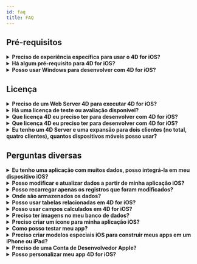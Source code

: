 ```yaml
---
id: faq
title: FAQ
---
```


## Pré-requisitos

<details>
<summary>
    <strong>Preciso de experiência específica para usar o 4D for iOS?</strong>
</summary>

Com 4D for iOS, pode criar facilmente projetos móveis diretamente desde 4D, sem necessidade de experiência prévia na criação de aplicações iOS nativas!

O editor de projetos móveis foi criado para que seja possível usar 4D for iOS sem nenhum conhecimento específico no desenvolvimento de aplicações móveis.

</details>

<details>
<summary>
<strong>Há algum pré-requisito para 4D for iOS?</strong>
</summary>

### Tabela de comparação de versões

| Xcode  | Swift | iOS      | 4D   | MacOS   |
| ------ | ----- | -------- | ---- | ------- |
| 11     | 5.1   | iOS 13.0 | 18   | 10.14.4 |
| 10.2.1 | 5.0   | iOS 12.2 | 17R6 | 10.14.4 |
| 10.2   | 4.2.1 | iOS 12.2 | 17R5 | 10.14.3 |
| 10.1   | 4.2.1 | iOS 12   | 17R4 | 10.13.6 |
| 10.0   | 4.2   | iOS 12   | 17R3 | 10.13.6 |
| 9.4    | 4.1.2 | iOS 11.4 | 17R2 | 10.13.2 |
| 9.3.1  | 4.1   | iOS 11.3 | 17R2 | 10.13.2 |

Caso precise de uma versão antiga de Xcode pode baixá-la aqui: https://developer.apple.com/download/more/

=> Só desenvolvedores registrados podem baixar lançamentos preview através do website Apple Developer.

Veja a lista de pré-requisitos [aqui](prerequisites.html).

</details>

<details>
<summary>
<strong>Posso usar Windows para desenvolver com 4D for iOS?</strong>
</summary>

Não. Deve desenvolver em macOS, pois é preciso Xcode para compilar a aplicação final e executar o Simulador.

</details>

## Licença

<details>
<summary>
<strong>Preciso de um Web Server 4D para executar 4D for iOS?</strong>
</summary>

Não - 4D for iOS está incluído em 4D Server v17 R2 e superior.

</details>

<details>
<summary>
<strong>Há uma licença de teste ou avaliação disponível?</strong>
</summary>

Se já tiver uma licença 4D Developer Pro ou 4D Server para 4D v17 R2 ou posterior, já está incluido o 4D for iOS.

Se ainda não for um 4D Partner, ou não participa no programa 4D Manutenção, você tem que esperar por 4D V18.

</details>

<details>
<summary>
<strong>Que licença 4D eu preciso ter para desenvolver com 4D for iOS?</strong>
</summary>

É preciso ter uma licença 4D Developer Pro v17 R2 (macOS) para desenvolver apps para 4D for iOS.

</details>

<details>
<summary>
<strong>Que licença 4D eu preciso ter para desenvolver com 4D for iOS?</strong>
</summary>

É preciso ter uma licença 4D Server (macOS ou Windows) v17 R2 ou mais nova, para implementar aplicações iOS.

Não é preciso licenças adicionais. Suas aplicações 4D for iOS compartilham as mesmas licenças que as de 4D Remote (cliente).

Clientes podem se conectar em Macs, PCs Windows ou iPhones, desde o número total de usuários simultâneos esteja coberto pela licença 4D Server.

Note que você não pode instalar seu app móvel em mais dispositivos que a quantidade total das licenças remotas (cliente) do 4D Server.

</details>

<details>
<summary>
<strong>Eu tenho um 4D Server e uma expansão para dois clientes (no total, quatro clientes), quantos dispositivos móveis posso usar?</strong>
</summary>

Pode usar até quatro dispositivos móveis.

</details>

## Perguntas diversas

<details>
<summary>
<strong>Eu tenho uma aplicação com muitos dados, posso integrá-la em meu dispositivo iOS?</strong>
</summary>

4D for iOS permite que integre um máximo de 10.000 registros em seu app.

No momento, a melhor maneira de lidar com grandes quantidades de dados é criando uma tabela intermediária e filtras os resultados que quiser exibir.

Versões futuras de 4D for iOS vão incluir maneiras de aplicar filtros para que se mostre só a informação requerida.

</details>

<details>
<summary>
<strong>Posso modificar e atualizar dados a partir de minha aplicação iOS?</strong>
</summary>

No momento, 4D for iOS permite criar aplicações apenas leitura.

Versões futuras permitirão adicionar e modificar seus registros diretamente de sua aplicação iOS e sincronizar seus dados com o servidor.

</details>

<details>
<summary>
<strong>Posso recarregar apenas os registros que foram modificados?</strong>
</summary>

Quando recarregar os dados, todos os dados serão descarregados para substituir os dados existentes.

Sincronização incremental está nos planos para lançamentos futuros.

</details>

<details>
<summary>
<strong>Onde são armazenados os dados?</strong>
</summary>

Seus dados são armazenados localmente no aparelho iOS. Isso permite que acesse seus dados em modo offline.

</details>

<details>
<summary>
<strong>Posso usar tabelas relacionadas em 4D for iOS?</strong>
</summary>

Sabemos que você precisa usar muitas tabelas relacionadas para suas aplicações e estamos trabalhando no acesso à tabelas relacionadas nos lançamentos futuros de 4D for iOS.

</details>

<details>
<summary>
<strong>Posso usar campos calculados em 4D for iOS?</strong>
</summary>

Você pode criar campos pré-calculados em 4D e publicá-los a partir da [Seção Estrutura](structure.html) do editor de projeto de 4D for iOS.

</details>

<details>
<summary>
<strong>Preciso ter imagens no meu banco de dados?</strong>
</summary>

Não é obrigatório ter imagens, mas é recomendado que sejam usadas para oferecer uma melhor experiência de usuário.

4D for iOS oferece uma variedade de modelos de[formulários listados](list-form-templates.html) e [formulários detalhados](detail-form-templates.html). Com ou sem imagens, com gráficos...

</details>

<details>
<summary>
<strong>Preciso criar um ícone para minha aplicação iOS?</strong>
</summary>

É altamente recomendável ter um ícone para sua aplicação 4D for iOS. Se não tiver um, o ícone padrão (logo 4D) será exibido.

Se já tiver ícones para sua aplicação 4D Desktop, pode arrastar e soltar diretamente na área ícone na seção [Geral](general.html) do editor de projeto.

</details>

<details>
<summary>
<strong>Como posso testar meu app?</strong>
</summary>

4D for iOS permite que teste seus apps em [Simulador](simulator.html). Para testar seu app no aparelho iOS precisa ter uma **conta paga de desenvolvedor de Apple** (install-device.html) (iPhone e iPad).

**Nota:** para instalar seu app com uma **conta desenvolvedor gratuita**, é preciso abrir seu projeto gerado iOS e instalar seu app usando Xcode.

</details>

<details>
<summary>
<strong>Preciso criar modelos especiais iOS para construir meus apps em um iPhone ou iPad?</strong>
</summary>

Todos os modelos disponíveis em 4D for iOS estão otimizados para o iPhone. Também funcionam bem em iPads.

</details>

<details>
<summary>
     <strong>Preciso de uma Conta de Desenvolvedor Apple?</strong>
</summary>

Para testar seu app, é preciso criar pelo menos uma [conta gratuita de Desenvolvedor Apple](free-developer-account.html).

Para implementar um app 4D for iOS, é preciso se inscrever em [Programa Apple Developer Enterprise](register-apple-developer-enterprise-program.html) (para implementação in-house) ou [Programa Apple Developer](register-apple-developer-program-organization.html) (para implementação App Store).

</details>

<details>
<summary>
<strong>Posso personalizar meu app 4D for iOS?</strong>
</summary>

4D for iOS generates a real Xcode project that you can [open and modify](open-xcode.html) according to your needs.

</details>